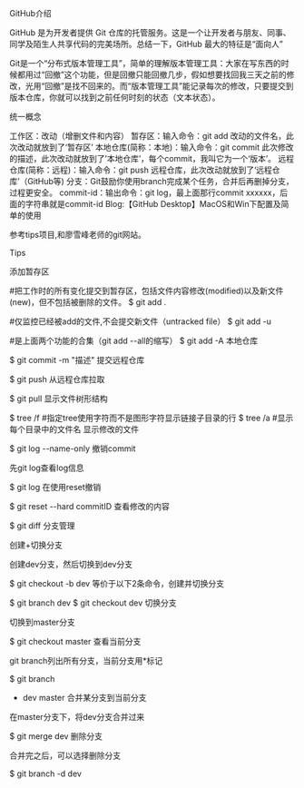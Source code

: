 GitHub介绍 

GitHub 是为开发者提供 Git 仓库的托管服务。这是一个让开发者与朋友、同事、同学及陌生人共享代码的完美场所。总结一下，GitHub 最大的特征是“面向人”

Git是一个“分布式版本管理工具”，简单的理解版本管理工具：大家在写东西的时候都用过“回撤”这个功能，但是回撤只能回撤几步，假如想要找回我三天之前的修改，光用“回撤”是找不回来的。而“版本管理工具”能记录每次的修改，只要提交到版本仓库，你就可以找到之前任何时刻的状态（文本状态）。

统一概念

工作区：改动（增删文件和内容）
暂存区：输入命令：git add 改动的文件名，此次改动就放到了‘暂存区’
本地仓库(简称：本地)：输入命令：git commit 此次修改的描述，此次改动就放到了’本地仓库’，每个commit，我叫它为一个‘版本’。
远程仓库(简称：远程)：输入命令：git push 远程仓库，此次改动就放到了‘远程仓库’（GitHub等)
分支：Git鼓励你使用branch完成某个任务，合并后再删掉分支，过程更安全。
commit-id：输出命令：git log，最上面那行commit xxxxxx，后面的字符串就是commit-id
Blog:【GitHub Desktop】MacOS和Win下配置及简单的使用

参考tips项目,和廖雪峰老师的git网站。

Tips

添加暂存区

#把工作时的所有变化提交到暂存区，包括文件内容修改(modified)以及新文件(new)，但不包括被删除的文件。
$ git add .   

#仅监控已经被add的文件,不会提交新文件（untracked file）
$ git add -u

#是上面两个功能的合集（git add --all的缩写）
$ git add -A
本地仓库

$ git commit -m "描述"
提交远程仓库

$ git push
从远程仓库拉取

$ git pull
显示文件树形结构

$ tree /f		#指定tree使用字符而不是图形字符显示链接子目录的行
$ tree /a		#显示每个目录中的文件名
显示修改的文件

$ git log --name-only
撤销commit

先git log查看log信息

$ git log
在使用reset撤销

$ git reset --hard commitID
查看修改的内容

$ git diff
分支管理

创建+切换分支

创建dev分支，然后切换到dev分支

$ git checkout -b dev
等价于以下2条命令，创建并切换分支

$ git branch dev
$ git checkout dev
切换分支

切换到master分支

$ git checkout master
查看当前分支

git branch列出所有分支，当前分支用*标记

$ git branch
* dev
  master
合并某分支到当前分支

在master分支下，将dev分支合并过来

$ git merge dev
删除分支

合并完之后，可以选择删除分支

$ git branch -d dev
